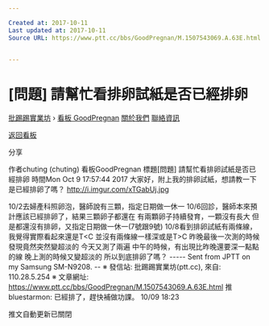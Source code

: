 ```yaml
---

Created at: 2017-10-11
Last updated at: 2017-10-11
Source URL: https://www.ptt.cc/bbs/GoodPregnan/M.1507543069.A.63E.html


---
```


# [問題] 請幫忙看排卵試紙是否已經排卵


[批踢踢實業坊](https://www.ptt.cc/) › [看板 GoodPregnan](https://www.ptt.cc/bbs/GoodPregnan/index.html) [關於我們](https://www.ptt.cc/about.html) [聯絡資訊](https://www.ptt.cc/contact.html)

[返回看板](https://www.ptt.cc/bbs/GoodPregnan/index.html)

分享

作者chuting (chuting)
看板GoodPregnan
標題\[問題\] 請幫忙看排卵試紙是否已經排卵
時間Mon Oct 9 17:57:44 2017
大家好，附上我的排卵試紙，想請教一下是已經排卵了嗎？ <http://i.imgur.com/xTGabUj.jpg>

10/2去婦產科照卵泡，醫師說有三顆，指定日期做一休一 10/6回診，醫師本來預計應該已經排卵了，結果三顆卵子都還在 有兩顆卵子持續發育，一顆沒有長大 但是都還沒有排卵，又指定日期做一休一(7號跟9號) 10/8看到排卵試紙有兩條線，我覺得實際看起來還是T<C 並沒有兩條線一樣深或是T>C 昨晚最後一次測的時候發現竟然突然變超淡的 今天又測了兩遍 中午的時候，有出現比昨晚還要深一點點的線 晚上測的時候又變超淡的 所以到底排卵了嗎？ ----- Sent from JPTT on my Samsung SM-N9208. -- ※ 發信站: 批踢踢實業坊(ptt.cc), 來自: 110.28.5.254 ※ 文章網址: <https://www.ptt.cc/bbs/GoodPregnan/M.1507543069.A.63E.html>
推 bluestarmon: 已經排了，趕快補做功課。 10/09 18:23

推文自動更新已關閉

